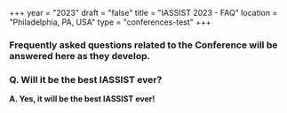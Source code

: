 +++
year = "2023"
draft = "false"
title = "IASSIST 2023 - FAQ"
location = "Philadelphia, PA, USA"
type = "conferences-test"
+++

### Frequently asked questions related to the Conference will be answered here as they develop.

### Q. Will it be the best IASSIST ever?

**A. Yes, it will be the best IASSIST ever!**
